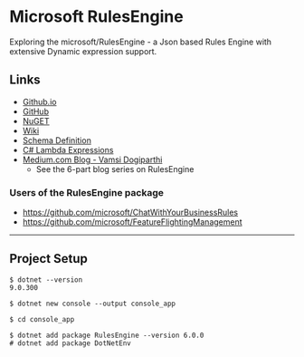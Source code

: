 # Microsoft RulesEngine

Exploring the microsoft/RulesEngine - 
a Json based Rules Engine with extensive Dynamic expression support.

## Links

- [Github.io](https://microsoft.github.io/RulesEngine/)
- [GitHub](https://github.com/microsoft/RulesEngine)
- [NuGET](https://www.nuget.org/packages/RulesEngine/)
- [Wiki](https://github.com/microsoft/RulesEngine/wiki/Getting-Started)
- [Schema Definition](https://github.com/microsoft/RulesEngine/blob/main/schema/workflow-schema.json)
- [C# Lambda Expressions](https://learn.microsoft.com/en-us/dotnet/csharp/language-reference/operators/lambda-expressions)
- [Medium.com Blog - Vamsi Dogiparthi](https://medium.com/@vamsidogiparthi)
  - See the 6-part blog series on RulesEngine 

### Users of the RulesEngine package

- https://github.com/microsoft/ChatWithYourBusinessRules
- https://github.com/microsoft/FeatureFlightingManagement

---

## Project Setup

```
$ dotnet --version
9.0.300

$ dotnet new console --output console_app

$ cd console_app

$ dotnet add package RulesEngine --version 6.0.0
# dotnet add package DotNetEnv
```